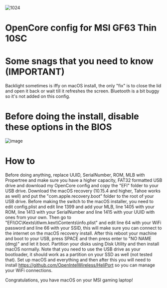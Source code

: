 
![1024](https://github.com/user-attachments/assets/06511495-be5e-4c33-b4db-88ac5d29d0b6)


# OpenCore config for MSI GF63 Thin 10SC

# Some snags that you need to know (IMPORTANT)
Backlight sometimes is iffy on macOS install, the only "fix" is to close the lid and open it back or wait till it refreshes the screen. Bluetooth is a bit buggy so it's not added on this config.

# Before doing the install, disable these options in the BIOS
![image](https://github.com/user-attachments/assets/74ee35b7-a238-45e1-b10c-fb40278eeb60)

# How to
Before doing anything, replace UUID, SerialNumber, ROM, MLB with Propertree and make sure you have a higher capacity, FAT32 formatted USB drive and download my OpenCore config and copy the "EFI" folder to your USB drive. Download the macOS recovery (10.15.4 and higher, Tahoe works as well) and put the "com.apple.recovery.boot" folder to the root of your USB drive. Before making the switch to the macOS installer, you need to edit config.plist and edit line 1399 and add your MLB, line 1405 with your ROM, line 1413 with your SerialNumber and line 1415 with your UUID with ones from your own. Then go to "EFI\OC\Kexts\itlwm.kext\Contents\info.plist" and edit line 64 with your WiFi password and line 66 with your SSID, this will make sure you can connect to the internet on the macOS recovery install. After this reboot your machine and boot to your USB, press SPACE and then press enter to "NO NAME (dmg)" and let it boot. Partition your disks using Disk Utility and then install macOS normally. Note that you need to use the USB drive as your bootloader, it should work as a partition on your SSD as well (not tested that). Set up macOS and everything and then after this you will need to install https://github.com/OpenIntelWireless/HeliPort so you can manage your WiFi connections.


Congratulations, you have macOS on your MSI gaming laptop!
